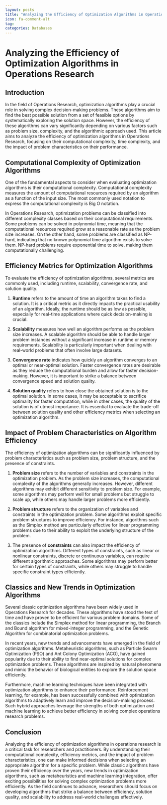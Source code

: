```yaml
---
layout: posts
title: "Analyzing the Efficiency of Optimization Algorithms in Operations Research"
icon: fa-comment-alt
tag:      
categories: Databases
---
```



# Analyzing the Efficiency of Optimization Algorithms in Operations Research

## Introduction

In the field of Operations Research, optimization algorithms play a crucial role in solving complex decision-making problems. These algorithms aim to find the best possible solution from a set of feasible options by systematically exploring the solution space. However, the efficiency of these algorithms can vary significantly depending on various factors such as problem size, complexity, and the algorithmic approach used. This article aims to analyze the efficiency of optimization algorithms in Operations Research, focusing on their computational complexity, time complexity, and the impact of problem characteristics on their performance.

## Computational Complexity of Optimization Algorithms

One of the fundamental aspects to consider when evaluating optimization algorithms is their computational complexity. Computational complexity measures the amount of computational resources required by an algorithm as a function of the input size. The most commonly used notation to express the computational complexity is Big O notation.

In Operations Research, optimization problems can be classified into different complexity classes based on their computational requirements. Some problems can be solved in polynomial time, meaning that the computational resources required grow at a reasonable rate as the problem size increases. On the other hand, some problems are classified as NP-hard, indicating that no known polynomial time algorithm exists to solve them. NP-hard problems require exponential time to solve, making them computationally challenging.

## Efficiency Metrics for Optimization Algorithms

To evaluate the efficiency of optimization algorithms, several metrics are commonly used, including runtime, scalability, convergence rate, and solution quality.

1. **Runtime** refers to the amount of time an algorithm takes to find a solution. It is a critical metric as it directly impacts the practical usability of an algorithm. Ideally, the runtime should be as low as possible, especially for real-time applications where quick decision-making is crucial.

2. **Scalability** measures how well an algorithm performs as the problem size increases. A scalable algorithm should be able to handle larger problem instances without a significant increase in runtime or memory requirements. Scalability is particularly important when dealing with real-world problems that often involve large datasets.

3. **Convergence rate** indicates how quickly an algorithm converges to an optimal or near-optimal solution. Faster convergence rates are desirable as they reduce the computational burden and allow for faster decision-making. However, it is important to strike a balance between convergence speed and solution quality.

4. **Solution quality** refers to how close the obtained solution is to the optimal solution. In some cases, it may be acceptable to sacrifice optimality for faster computation, while in other cases, the quality of the solution is of utmost importance. It is essential to evaluate the trade-off between solution quality and other efficiency metrics when selecting an optimization algorithm.

## Impact of Problem Characteristics on Algorithm Efficiency

The efficiency of optimization algorithms can be significantly influenced by problem characteristics such as problem size, problem structure, and the presence of constraints.

1. **Problem size** refers to the number of variables and constraints in the optimization problem. As the problem size increases, the computational complexity of the algorithms generally increases. However, different algorithms may exhibit different sensitivity to problem size. For example, some algorithms may perform well for small problems but struggle to scale up, while others may handle larger problems more efficiently.

2. **Problem structure** refers to the organization of variables and constraints in the optimization problem. Some algorithms exploit specific problem structures to improve efficiency. For instance, algorithms such as the Simplex method are particularly effective for linear programming problems due to their ability to exploit the underlying structure of the problem.

3. The presence of **constraints** can also impact the efficiency of optimization algorithms. Different types of constraints, such as linear or nonlinear constraints, discrete or continuous variables, can require different algorithmic approaches. Some algorithms may perform better for certain types of constraints, while others may struggle to handle specific constraint types efficiently.

## Classics and New Trends in Optimization Algorithms

Several classic optimization algorithms have been widely used in Operations Research for decades. These algorithms have stood the test of time and have proven to be efficient for various problem domains. Some of the classics include the Simplex method for linear programming, the Branch and Bound algorithm for mixed-integer programming, and the Genetic Algorithm for combinatorial optimization problems.

In recent years, new trends and advancements have emerged in the field of optimization algorithms. Metaheuristic algorithms, such as Particle Swarm Optimization (PSO) and Ant Colony Optimization (ACO), have gained popularity due to their ability to find near-optimal solutions for complex optimization problems. These algorithms are inspired by natural phenomena and mimic the behavior of biological entities to explore the solution space efficiently.

Furthermore, machine learning techniques have been integrated with optimization algorithms to enhance their performance. Reinforcement learning, for example, has been successfully combined with optimization algorithms to adaptively learn and improve the decision-making process. Such hybrid approaches leverage the strengths of both optimization and machine learning to achieve better efficiency in solving complex operations research problems.

## Conclusion

Analyzing the efficiency of optimization algorithms in operations research is a critical task for researchers and practitioners. By understanding their computational complexity, efficiency metrics, and the impact of problem characteristics, one can make informed decisions when selecting an appropriate algorithm for a specific problem. While classic algorithms have proven their efficiency over the years, new trends in optimization algorithms, such as metaheuristics and machine learning integration, offer exciting possibilities for solving complex optimization problems more efficiently. As the field continues to advance, researchers should focus on developing algorithms that strike a balance between efficiency, solution quality, and scalability to address real-world challenges effectively.